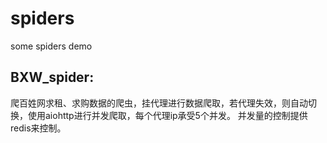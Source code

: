 # spiders
some spiders demo
## BXW_spider:
爬百姓网求租、求购数据的爬虫，挂代理进行数据爬取，若代理失效，则自动切换，使用aiohttp进行并发爬取，每个代理ip承受5个并发。
并发量的控制提供redis来控制。
